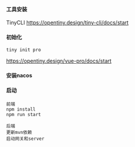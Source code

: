 #### 工具安装
TinyCLI https://opentiny.design/tiny-cli/docs/start

#### 初始化
```
tiny init pro
```
https://opentiny.design/vue-pro/docs/start

#### 安装nacos

#### 启动
```
前端
npm install
npm run start

后端
更新mvn依赖
启动网关和server
```
